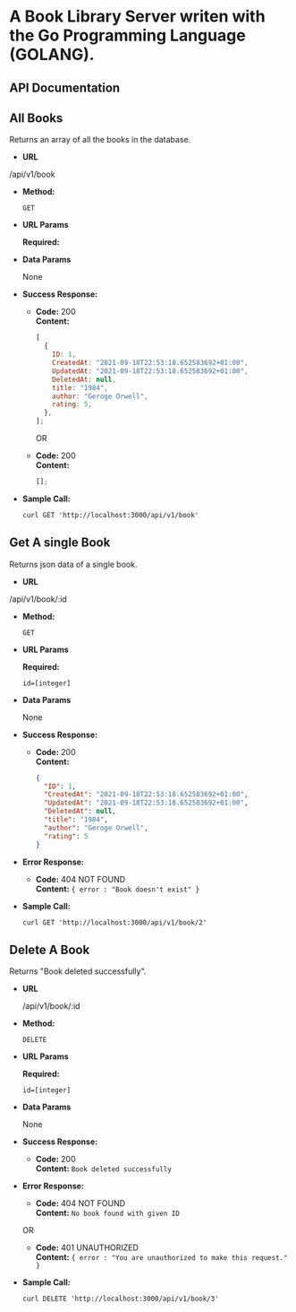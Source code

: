 # A Book Library Server writen with the Go Programming Language (GOLANG).

## API Documentation

## **All Books**

Returns an array of all the books in the database.

- **URL**

/api/v1/book

- **Method:**

  `GET`

- **URL Params**

  **Required:**

- **Data Params**

  None

- **Success Response:**

  - **Code:** 200 <br />
    **Content:**

    ```javascript
    [
      {
        ID: 1,
        CreatedAt: "2021-09-18T22:53:18.652583692+01:00",
        UpdatedAt: "2021-09-18T22:53:18.652583692+01:00",
        DeletedAt: null,
        title: "1984",
        author: "Geroge Orwell",
        rating: 5,
      },
    ];
    ```

    OR

  - **Code:** 200 <br />
    **Content:**
    ```javascript
    [];
    ```

- **Sample Call:**

  ```curl
  curl GET 'http://localhost:3000/api/v1/book'
  ```

## **Get A single Book**

Returns json data of a single book.

- **URL**

/api/v1/book/:id

- **Method:**

  `GET`

- **URL Params**

  **Required:**

  `id=[integer]`

- **Data Params**

  None

- **Success Response:**

  - **Code:** 200 <br />
    **Content:**
    ```json
    {
      "ID": 1,
      "CreatedAt": "2021-09-18T22:53:18.652583692+01:00",
      "UpdatedAt": "2021-09-18T22:53:18.652583692+01:00",
      "DeletedAt": null,
      "title": "1984",
      "author": "Geroge Orwell",
      "rating": 5
    }
    ```

- **Error Response:**

  - **Code:** 404 NOT FOUND <br />
    **Content:** `{ error : "Book doesn't exist" }`

- **Sample Call:**

  ```curl
  curl GET 'http://localhost:3000/api/v1/book/2'
  ```

## **Delete A Book**

Returns "Book deleted successfully".

- **URL**

  /api/v1/book/:id

- **Method:**

  `DELETE`

- **URL Params**

  **Required:**

  `id=[integer]`

- **Data Params**

  None

- **Success Response:**

  - **Code:** 200 <br />
    **Content:** `Book deleted successfully`

- **Error Response:**

  - **Code:** 404 NOT FOUND <br />
    **Content:** `No book found with given ID`

  OR

  - **Code:** 401 UNAUTHORIZED <br />
    **Content:** `{ error : "You are unauthorized to make this request." }`

- **Sample Call:**

  ```curl
  curl DELETE 'http://localhost:3000/api/v1/book/3'
  ```
